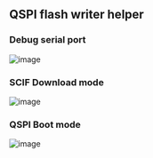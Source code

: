 ## QSPI flash writer helper

### Debug serial port

![image](https://user-images.githubusercontent.com/33512027/179448949-9f045350-70af-4a6b-bbac-d7f9b54d91a6.png)

### SCIF Download mode

![image](https://user-images.githubusercontent.com/33512027/179448184-b91750da-e556-49e5-b844-b74e335674a1.png)


### QSPI Boot mode

![image](https://user-images.githubusercontent.com/33512027/179448284-abae4818-18ca-424e-b89d-30499e988557.png)
